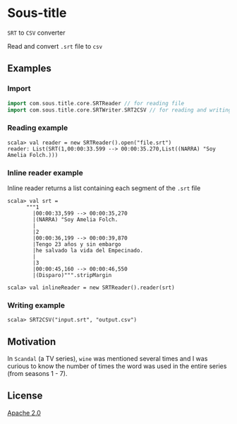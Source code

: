 # Sous-title

`SRT` to `CSV` converter

Read and convert `.srt` file to `csv`


## Examples

### Import
```scala
import com.sous.title.core.SRTReader // for reading file
import com.sous.title.core.SRTWriter.SRT2CSV // for reading and writing to csv
```
### Reading example
```
scala> val reader = new SRTReader().open("file.srt")
reader: List(SRT(1,00:00:33.599 --> 00:00:35.270,List((NARRA) "Soy Amelia Folch.)))

```
### Inline reader example
Inline reader returns a list containing each segment of the `.srt` file

```
scala> val srt =
      """1
        |00:00:33,599 --> 00:00:35,270
        |(NARRA) "Soy Amelia Folch.
        |
        |2
        |00:00:36,199 --> 00:00:39,870
        |Tengo 23 años y sin embargo
        |he salvado la vida del Empecinado.
        |
        |3
        |00:00:45,160 --> 00:00:46,550
        |(Disparo)""".stripMargin
```

```scala>
scala> val inlineReader = new SRTReader().reader(srt)
```

### Writing example
```
scala> SRT2CSV("input.srt", "output.csv")
```

## Motivation
In `Scandal` (a TV series), `wine` was mentioned several times and I was curious to know the number of times the word was used in the entire series (from seasons 1 - 7).

## License
[Apache 2.0](http://www.apache.org/licenses/LICENSE-2.0)
